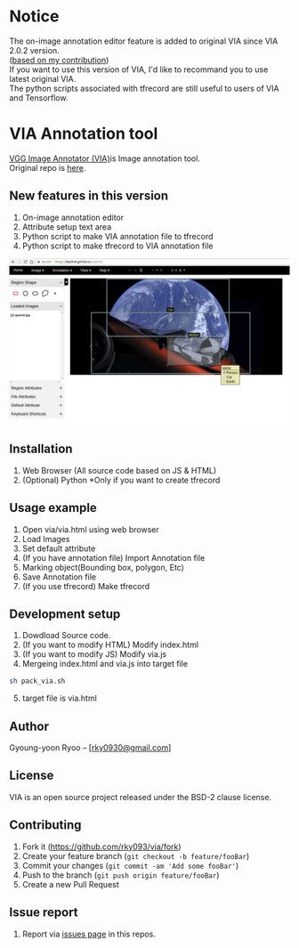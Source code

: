 # Notice
The on-image annotation editor feature is added to original VIA since VIA 2.0.2 version.   
([based on my contribution](https://gitlab.com/vgg/via/blob/master/Contributors.md))  
If you want to use this version of VIA, I'd like to recommand you to use latest original VIA.  
The python scripts associated with tfrecord are still useful to users of VIA and Tensorflow. 


# VIA Annotation tool
[VGG Image Annotator (VIA)](http://www.robots.ox.ac.uk/~vgg/software/via/)is Image annotation tool.  
Original repo is [here](https://gitlab.com/vgg/via/tags/via-1.0.4).  

## New features in this version
1. On-image annotation editor 
2. Attribute setup text area
3. Python script to make VIA annotation file to tfrecord  
4. Python script to make tfrecord to VIA annotation file  
  
![](via_tesla.png)  

## Installation
1. Web Browser (All source code based on JS & HTML)  
2. (Optional) Python *Only if you want to create tfrecord  

## Usage example
1. Open via/via.html using web browser
2. Load Images 
3. Set default attribute
4. (If you have annotation file) Import Annotation file
5. Marking object(Bounding box, polygon, Etc)
6. Save Annotation file
7. (If you use tfrecord) Make tfrecord 

## Development setup
1. Dowdload Source code.  
2. (If you want to modify HTML) Modify index.html  
3. (If you want to modify JS) Modify via.js  
4. Mergeing index.html and via.js into target file
```sh
sh pack_via.sh
```
5. target file is via.html

## Author
Gyoung-yoon Ryoo – [rky0930@gmail.com]

## License
VIA is an open source project released under the 
BSD-2 clause license.

## Contributing

1. Fork it (<https://github.com/rky093/via/fork>)
2. Create your feature branch (`git checkout -b feature/fooBar`)
3. Commit your changes (`git commit -am 'Add some fooBar'`)
4. Push to the branch (`git push origin feature/fooBar`)
5. Create a new Pull Request

## Issue report 
1. Report via [issues page](https://github.com/rky0930/via/issues) in this repos. 
   
